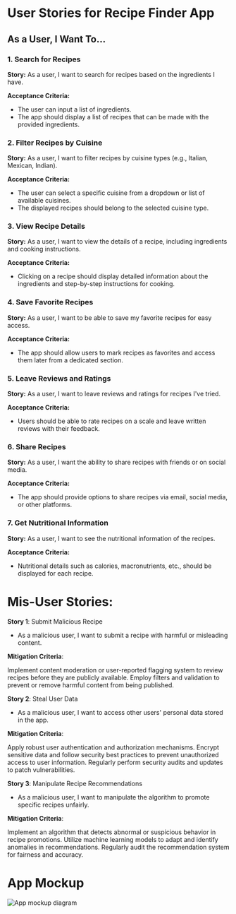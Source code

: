 # User Stories for Recipe Finder App

## As a User, I Want To...

### 1. Search for Recipes
**Story:** As a user, I want to search for recipes based on the ingredients I have.

**Acceptance Criteria:**
- The user can input a list of ingredients.
- The app should display a list of recipes that can be made with the provided ingredients.

### 2. Filter Recipes by Cuisine
**Story:** As a user, I want to filter recipes by cuisine types (e.g., Italian, Mexican, Indian).

**Acceptance Criteria:**
- The user can select a specific cuisine from a dropdown or list of available cuisines.
- The displayed recipes should belong to the selected cuisine type.

### 3. View Recipe Details
**Story:** As a user, I want to view the details of a recipe, including ingredients and cooking instructions.

**Acceptance Criteria:**
- Clicking on a recipe should display detailed information about the ingredients and step-by-step instructions for cooking.

### 4. Save Favorite Recipes
**Story:** As a user, I want to be able to save my favorite recipes for easy access.

**Acceptance Criteria:**
- The app should allow users to mark recipes as favorites and access them later from a dedicated section.

### 5. Leave Reviews and Ratings
**Story:** As a user, I want to leave reviews and ratings for recipes I've tried.

**Acceptance Criteria:**
- Users should be able to rate recipes on a scale and leave written reviews with their feedback.

### 6. Share Recipes
**Story:** As a user, I want the ability to share recipes with friends or on social media.

**Acceptance Criteria:**
- The app should provide options to share recipes via email, social media, or other platforms.

### 7. Get Nutritional Information
**Story:** As a user, I want to see the nutritional information of the recipes.

**Acceptance Criteria:**
- Nutritional details such as calories, macronutrients, etc., should be displayed for each recipe.

# Mis-User Stories:

**Story 1**: Submit Malicious Recipe
- As a malicious user, I want to submit a recipe with harmful or misleading content.

**Mitigation Criteria**:

Implement content moderation or user-reported flagging system to review recipes before they are publicly available.
Employ filters and validation to prevent or remove harmful content from being published.

**Story 2**: Steal User Data
- As a malicious user, I want to access other users' personal data stored in the app.

**Mitigation Criteria**:

Apply robust user authentication and authorization mechanisms.
Encrypt sensitive data and follow security best practices to prevent unauthorized access to user information.
Regularly perform security audits and updates to patch vulnerabilities.

**Story 3**: Manipulate Recipe Recommendations
- As a malicious user, I want to manipulate the algorithm to promote specific recipes unfairly.

**Mitigation Criteria**:

Implement an algorithm that detects abnormal or suspicious behavior in recipe promotions.
Utilize machine learning models to adapt and identify anomalies in recommendations.
Regularly audit the recommendation system for fairness and accuracy.

# App Mockup
![App mockup diagram](https://unomail-my.sharepoint.com/:i:/g/personal/gevahnzoughe_unomaha_edu/EdKvCqULhS9Gg7YEFEZfeNEBmuV0PLVFYAsTINPhL9caWQ?e=Z34uHG)

